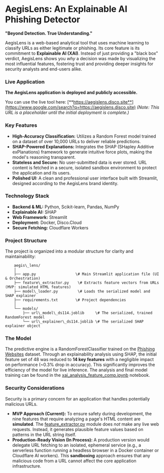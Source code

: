 # **AegisLens: An Explainable AI Phishing Detector**

**"Beyond Detection. True Understanding."**

AegisLens is a web-based analytical tool that uses machine learning to classify URLs as either legitimate or phishing. Its core feature is its commitment to **Explainable AI (XAI)**. Instead of just providing a "black box" verdict, AegisLens shows you *why* a decision was made by visualizing the most influential features, fostering trust and providing deeper insights for security analysts and end-users alike.

### **Live Application**

**The AegisLens application is deployed and publicly accessible.**

You can use the live tool here: [**https://aegislens.disco.site**](https://www.google.com/search?q=https://aegislens.disco.site) *(Note: This URL is a placeholder until the initial deployment is complete.)*

### **Key Features**

* **High-Accuracy Classification:** Utilizes a Random Forest model trained on a dataset of over 10,000 URLs to deliver reliable predictions.  
* **SHAP-Powered Explanations:** Integrates the SHAP (SHapley Additive exPlanations) framework to generate intuitive force plots, making the model's reasoning transparent.  
* **Stateless and Secure:** No user-submitted data is ever stored. URL content is fetched in a secure, isolated sandbox environment to protect the application and its users.  
* **Polished UI:** A clean and professional user interface built with Streamlit, designed according to the AegisLens brand identity.

### **Technology Stack**

* **Backend & ML:** Python, Scikit-learn, Pandas, NumPy  
* **Explainable AI:** SHAP  
* **Web Framework:** Streamlit  
* **Deployment:** Docker, Disco.Cloud  
* **Secure Fetching:** Cloudflare Workers

### **Project Structure**

The project is organized into a modular structure for clarity and maintainability:
```
    aegis\_lens/  
    │  
    ├── app.py                  \# Main Streamlit application file (UI & Orchestration)  
    ├── feature\_extractor.py    \# Extracts feature vectors from URLs (MVP: simulated HTML features)  
    ├── model\_loader.py         \# Loads the serialized model and SHAP explainer  
    ├── requirements.txt        \# Project dependencies  
    │  
    └── models/  
        ├── url\_model\_ds114.joblib     \# The serialized, trained RandomForest model  
        └── url\_explainer\_ds114.joblib \# The serialized SHAP explainer object
```

### **The Model**

The predictive engine is a RandomForestClassifier trained on the [Phishing Websites](https://www.kaggle.com/datasets/shashwatwork/phishing-dataset-for-machine-learning) dataset. Through an explainability analysis using SHAP, the initial feature set of 48 was reduced to **14 key features** with a negligible impact on performance (\~0.3% drop in accuracy). This significantly improves the efficiency of the model for live inference. The analysis and final model training can be found in the [xai_analysis_feature_comp.ipynb](/xai_analysis_feature_comp.ipynb) notebook.

### **Security Considerations**

Security is a primary concern for an application that handles potentially malicious URLs.

* **MVP Approach (Current):** To ensure safety during development, the nine features that require analyzing a page's HTML content are **simulated**. The [feature_extractor.py](/feature_extractor.py) module does *not* make any live web requests. Instead, it generates plausible feature values based on patterns in the URL string itself.  
* **Production-Ready Vision (In Process):** A production version would delegate URL fetching to an isolated, ephemeral service (e.g., a serverless function running a headless browser in a Docker container or Cloudflare AI workers). This **sandboxing** approach ensures that any malicious code from a URL cannot affect the core application infrastructure.
